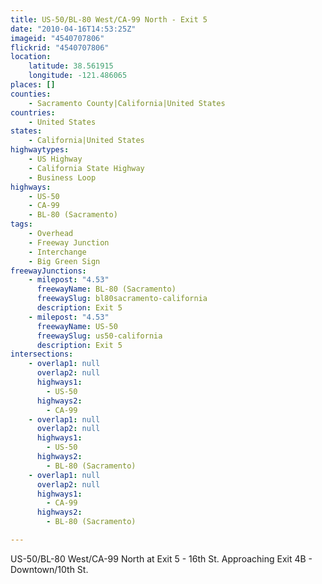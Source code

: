 ```yaml
---
title: US-50/BL-80 West/CA-99 North - Exit 5
date: "2010-04-16T14:53:25Z"
imageid: "4540707806"
flickrid: "4540707806"
location:
    latitude: 38.561915
    longitude: -121.486065
places: []
counties:
    - Sacramento County|California|United States
countries:
    - United States
states:
    - California|United States
highwaytypes:
    - US Highway
    - California State Highway
    - Business Loop
highways:
    - US-50
    - CA-99
    - BL-80 (Sacramento)
tags:
    - Overhead
    - Freeway Junction
    - Interchange
    - Big Green Sign
freewayJunctions:
    - milepost: "4.53"
      freewayName: BL-80 (Sacramento)
      freewaySlug: bl80sacramento-california
      description: Exit 5
    - milepost: "4.53"
      freewayName: US-50
      freewaySlug: us50-california
      description: Exit 5
intersections:
    - overlap1: null
      overlap2: null
      highways1:
        - US-50
      highways2:
        - CA-99
    - overlap1: null
      overlap2: null
      highways1:
        - US-50
      highways2:
        - BL-80 (Sacramento)
    - overlap1: null
      overlap2: null
      highways1:
        - CA-99
      highways2:
        - BL-80 (Sacramento)

---
```

US-50/BL-80 West/CA-99 North at Exit 5 - 16th St.  Approaching Exit 4B - Downtown/10th St.